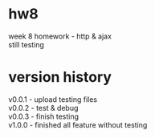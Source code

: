 # hw8

week 8 homework - http &amp; ajax  
still testing

# version history

v0.0.1 - upload testing files  
v0.0.2 - test & debug  
v0.0.3 - finish testing  
v1.0.0 - finished all feature without testing


